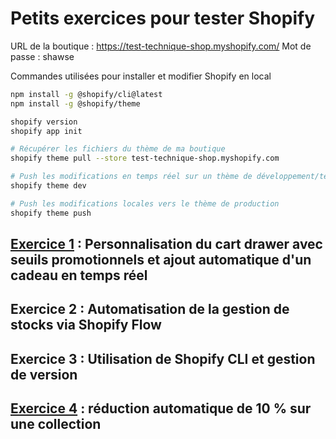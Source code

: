 # Petits exercices pour tester Shopify

URL de la boutique : https://test-technique-shop.myshopify.com/
Mot de passe : shawse

Commandes utilisées pour installer et modifier Shopify en local
```bash
npm install -g @shopify/cli@latest
npm install -g @shopify/theme 

shopify version
shopify app init  

# Récupérer les fichiers du thème de ma boutique
shopify theme pull --store test-technique-shop.myshopify.com

# Push les modifications en temps réel sur un thème de développement/test, et fourni l'url d'aperçu en local
shopify theme dev

# Push les modifications locales vers le thème de production
shopify theme push
```


## [Exercice 1](./doc/ex1-custom-cart-drawer.md) : Personnalisation du cart drawer avec seuils promotionnels et ajout automatique d'un cadeau en temps réel

## Exercice 2 : Automatisation de la gestion de stocks via Shopify Flow

## Exercice 3 : Utilisation de Shopify CLI et gestion de version

## [Exercice 4](./doc/ex4-collection-automated-promotion.md) : réduction automatique de 10 % sur une collection